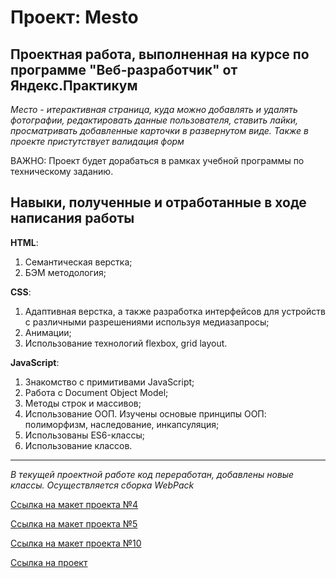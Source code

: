 # Проект: Mesto

## Проектная работа, выполненная на курсе по программе "Веб-разработчик" от Яндекс.Практикум  

*Место - итерактивная страница, куда можно добавлять и удалять фотографии, редактировать данные пользователя, ставить лайки, просматривать добавленные карточки в развернутом виде. Также в проекте пристутствует валидация форм*

ВАЖНО: Проект будет дорабаться в рамках учебной программы по техническому заданию. 

## Навыки, полученные и отработанные в ходе написания работы

__HTML__:
1. Семантическая верстка;
2. БЭМ методология;

__CSS__:
1. Адаптивная верстка, а также разработка интерфейсов для устройств с различными разрешениями используя медиазапросы;
2. Анимации;
3. Использование технологий flexbox, grid layout.

__JavaScript__:
1. Знакомство с примитивами JavaScript;
2. Работа с Document Object Model;
3. Методы строк и массивов;
4. Использование ООП. Изучены основые принципы ООП: полиморфизм, наследование, инкапсуляция;
5. Использованы ES6-классы;
6. Использование классов.
_______

*В текущей проектной работе код переработан, добавлены новые классы. Осуществляется сборка WebPack*
   
[Ссылка на макет проекта №4](https://www.figma.com/file/2cn9N9jSkmxD84oJik7xL7/JavaScript.-Sprint-4?node-id=0%3A1)

[Ссылка на макет проекта №5](https://www.figma.com/file/bjyvbKKJN2naO0ucURl2Z0/JavaScript.-Sprint-5?node-id=0%3A1&t=BshfGKixMYWLbeGz-0)

[Ссылка на макет проекта №10](https://www.figma.com/file/PSdQFRHoxXJFs2FH8IXViF/JavaScript.-Sprint-9?node-id=0%3A1&t=VdQoSDvVVRKauxVw-0)

[Ссылка на проект](https://chill-peppa.github.io/mesto)



